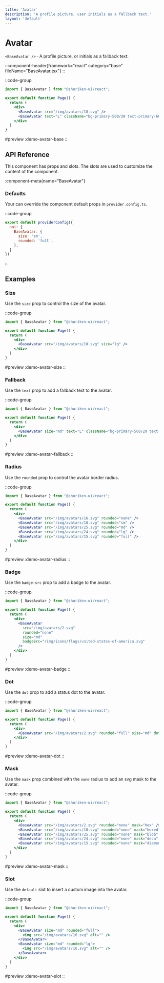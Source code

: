 ```yaml
---
title: 'Avatar'
description: 'A profile picture, user initials as a fallback text.'
layout: 'default'
---
```


# Avatar

`<BaseAvatar />` · A profile picture, or initials as a fallback text.

::component-header{framework="react" category="base" fileName="BaseAvatar.tsx"}
::

::code-group

```jsx [DemoAvatarBase.tsx]
import { BaseAvatar } from "@shuriken-ui/react";

export default function Page() {
  return (
    <div>
      <BaseAvatar src="/img/avatars/10.svg" />
      <BaseAvatar text="L" className="bg-primary-500/20 text-primary-600" />
    </div>
  )
}
```

#preview
:demo-avatar-base
::

## API Reference

This component has props and slots. The slots are used to customize the content of the component.

:component-meta{name="BaseAvatar"}

### Defaults

Your can override the component default props in `provider.config.ts`.

::code-group

```js [provider.config.ts]
export default providerConfig({
  nui: {
    BaseAvatar: {
      size: 'sm',
      rounded: 'full',
    },
  }
})
```
::

## Examples

### Size

Use the `size` prop to control the size of the avatar.

::code-group

```jsx [DemoAvatarSize.tsx]
import { BaseAvatar } from "@shuriken-ui/react";

export default function Page() {
  return (
    <div>
      <BaseAvatar src="/img/avatars/10.svg" size="lg" />
    </div>
  )
}
```

#preview
:demo-avatar-size
::

### Fallback

Use the `text` prop to add a fallback text to the avatar.

::code-group

```jsx [DemoAvatarFallback.tsx]
import { BaseAvatar } from "@shuriken-ui/react";

export default function Page() {
  return (
    <div>
      <BaseAvatar size="md" text="L" className="bg-primary-500/20 text-primary-600" />
    </div>
  )
}
```

#preview
:demo-avatar-fallback
::

### Radius

Use the `rounded` prop to control the avatar border radius.

::code-group

```jsx [DemoAvatarRadius.tsx]
import { BaseAvatar } from "@shuriken-ui/react";

export default function Page() {
  return (
    <div>
      <BaseAvatar src="/img/avatars/16.svg" rounded="none" />
      <BaseAvatar src="/img/avatars/10.svg" rounded="sm" />
      <BaseAvatar src="/img/avatars/25.svg" rounded="md" />
      <BaseAvatar src="/img/avatars/24.svg" rounded="lg" />
      <BaseAvatar src="/img/avatars/15.svg" rounded="full" />
    </div>
  )
}
```

#preview
:demo-avatar-radius
::

### Badge

Use the `badge-src` prop to add a badge to the avatar.

::code-group

```jsx [DemoAvatarBadge.tsx]
import { BaseAvatar } from "@shuriken-ui/react";

export default function Page() {
  return (
    <div>
      <BaseAvatar 
        src="/img/avatars/2.svg" 
        rounded="none" 
        size="md" 
        badgeSrc="/img/icons/flags/united-states-of-america.svg" 
      />
    </div>
  )
}
```

#preview
:demo-avatar-badge
::

### Dot

Use the `dot` prop to add a status dot to the avatar.

::code-group

```jsx [DemoAvatarDot.tsx]
import { BaseAvatar } from "@shuriken-ui/react";

export default function Page() {
  return (
    <div>
      <BaseAvatar src="/img/avatars/2.svg" rounded="full" size="md" dot="success" />
    </div>
  )
}
```

#preview
:demo-avatar-dot
::

### Mask

Use the `mask` prop combined with the `none` radius to add an svg mask to the avatar.

::code-group

```jsx [DemoAvatarMask.tsx]
import { BaseAvatar } from "@shuriken-ui/react";

export default function Page() {
  return (
    <div>
      <BaseAvatar src="/img/avatars/2.svg" rounded="none" mask="hex" />
      <BaseAvatar src="/img/avatars/10.svg" rounded="none" mask="hexed" />
      <BaseAvatar src="/img/avatars/25.svg" rounded="none" mask="blob" />
      <BaseAvatar src="/img/avatars/24.svg" rounded="none" mask="deca" />
      <BaseAvatar src="/img/avatars/15.svg" rounded="none" mask="diamond" />
    </div>
  )
}
```

#preview
:demo-avatar-mask
::

### Slot

Use the `default` slot to insert a custom image into the avatar.

::code-group

```jsx [DemoAvatarSlot.tsx]
import { BaseAvatar } from "@shuriken-ui/react";

export default function Page() {
  return (
    <div>
      <BaseAvatar size="md" rounded="full">
        <img src="/img/avatars/16.svg" alt="" />
      </BaseAvatar>
      <BaseAvatar size="md" rounded="lg">
        <img src="/img/avatars/10.svg" alt="" />
      </BaseAvatar>
    </div>
  )
}
```

#preview
:demo-avatar-slot
::

